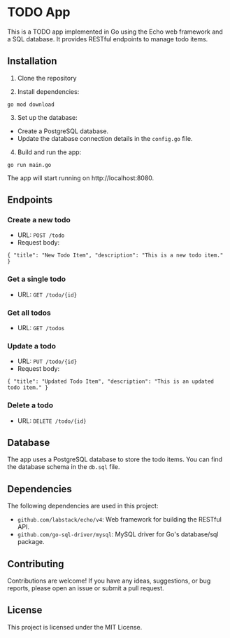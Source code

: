 # TODO App

This is a TODO app implemented in Go using the Echo web framework and a SQL database. It provides RESTful endpoints to manage todo items.

## Installation

1. Clone the repository

2. Install dependencies:

`go mod download`

3. Set up the database:

- Create a PostgreSQL database.
- Update the database connection details in the `config.go` file.

4. Build and run the app:

`go run main.go`

The app will start running on http://localhost:8080.

## Endpoints

### Create a new todo

- URL: `POST /todo`
- Request body:

`{
"title": "New Todo Item",
"description": "This is a new todo item."
}`

### Get a single todo

- URL: `GET /todo/{id}`

### Get all todos

- URL: `GET /todos`

### Update a todo

- URL: `PUT /todo/{id}`
- Request body:

`{
"title": "Updated Todo Item",
"description": "This is an updated todo item."
}`

### Delete a todo

- URL: `DELETE /todo/{id}`

## Database

The app uses a PostgreSQL database to store the todo items. You can find the database schema in the `db.sql` file.

## Dependencies

The following dependencies are used in this project:

- `github.com/labstack/echo/v4`: Web framework for building the RESTful API.
- `github.com/go-sql-driver/mysql`: MySQL driver for Go's database/sql package.

## Contributing

Contributions are welcome! If you have any ideas, suggestions, or bug reports, please open an issue or submit a pull request.

## License

This project is licensed under the MIT License.
